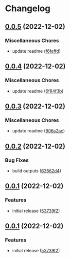 # Changelog

## [0.0.5](https://github.com/tanekloc/tmsg/compare/x-v0.0.4...x-v0.0.5) (2022-12-02)

### Miscellaneous Chores

- update readme ([f6feffd](https://github.com/tanekloc/tmsg/commit/f6feffd9382332c71b3eb4481aef48c117fdbf1c))

## [0.0.4](https://github.com/tanekloc/tmsg/compare/x-v0.0.3...x-v0.0.4) (2022-12-02)

### Miscellaneous Chores

- update readme ([6f84f3b](https://github.com/tanekloc/tmsg/commit/6f84f3bf0063272528de230b98a9416c03ec1aea))

## [0.0.3](https://github.com/tanekloc/tmsg/compare/x-v0.0.2...x-v0.0.3) (2022-12-02)

### Miscellaneous Chores

- update readme ([906a2ac](https://github.com/tanekloc/tmsg/commit/906a2ac7538f23ef9117360090abf32fb667cfb1))

## [0.0.2](https://github.com/tanekloc/tmsg/compare/x-v0.0.1...x-v0.0.2) (2022-12-02)

### Bug Fixes

- build outputs ([63562d4](https://github.com/tanekloc/tmsg/commit/63562d4c516384d500c70a0519d62e636d0d3841))

## [0.0.1](https://github.com/tanekloc/tmsg/compare/x-v0.0.1...x-v0.0.1) (2022-12-02)

### Features

- initial release ([53739f2](https://github.com/tanekloc/tmsg/commit/53739f202a7a0952577760eb7592f9ac5168bcc9))

## [0.0.1](https://github.com/tanekloc/tmsg/compare/x-v0.0.1...x-v0.0.1) (2022-12-02)

### Features

- initial release ([53739f2](https://github.com/tanekloc/tmsg/commit/53739f202a7a0952577760eb7592f9ac5168bcc9))
